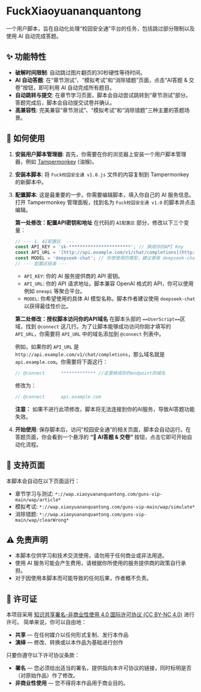 # FuckXiaoyuananquantong

一个用户脚本，旨在自动化处理“校园安全通”平台的任务，包括跳过部分限制以及使用 AI 自动完成答题。

## ✨ 功能特性

-   **破解时间限制**: 自动跳过图片翻页的30秒硬性等待时间。
-   **AI 自动答题**: 在“章节测试”、“模拟考试”和“消除错题”页面，点击“AI答题 & 交卷”按钮，即可利用 AI 自动完成所有题目。
-   **自动跳转与提交**: 在章节学习页面，脚本会自动尝试跳转到“章节测试”部分。答题完成后，脚本会自动提交试卷并确认。
-   **高兼容性**: 完美兼容“章节测试”、“模拟考试”和“消除错题”三种主要的答题场景。

## 🚀 如何使用

1.  **安装用户脚本管理器**: 首先，你需要在你的浏览器上安装一个用户脚本管理器，例如 [Tampermonkey](https://www.tampermonkey.net/) (油猴)。

2.  **安装本脚本**: 将 `Fuck校园安全通 v1.0.js` 文件的内容复制到 Tampermonkey 的新脚本中。

3.  **配置脚本**: 这是最重要的一步。你需要编辑脚本，填入你自己的 AI 服务信息。打开 Tampermonkey 管理面板，找到名为 `Fuck校园安全通 v1.0` 的脚本并点击编辑。

    **第一处修改：配置API密钥和地址**
    在代码的 `AI配置区` 部分，修改以下三个变量：
    ```javascript
    // --- 1. AI配置区  ---
    const API_KEY = 'sk-***********************'; // 换成你的API Key
    const API_URL = '[http://api.example.com/v1/chat/completions](http://api.example.com/v1/chat/completions)'; // 换成你的API Endpoint
    const MODEL = 'deepseek-chat'; // 你想使用的模型，建议使用 deepseek-chat
    // --- 配置区结束 ---
    ```
    -   `API_KEY`: 你的 AI 服务提供商的 API 密钥。
    -   `API_URL`: 你的 API 请求地址。脚本兼容 OpenAI 格式的 API，你可以使用例如 `oneapi` 等聚合平台。
    -   `MODEL`: 你希望使用的具体 AI 模型名称。脚本作者建议使用 `deepseek-chat` 以获得最佳性价比。

    **第二处修改：授权脚本访问你的API域名**
    在脚本头部的 `==UserScript==`区域，找到 `@connect` 这几行。为了让脚本能够成功访问你刚才填写的 `API_URL`，你需要将 `API_URL` 中的域名添加到 `@connect` 列表中。

    例如，如果你的 `API_URL` 是 `http://api.example.com/v1/chat/completions`，那么域名就是 `api.example.com`。你需要将下面这行：
    ```javascript
    // @connect      ************* //这里换成你的endpoint的域名
    ```
    修改为：
    ```javascript
    // @connect      api.example.com
    ```
    **注意：** 如果不进行此项修改，脚本将无法连接到你的AI服务，导致AI答题功能失效。

4.  **开始使用**: 保存脚本后，访问“校园安全通”的相关页面，脚本会自动运行。在答题页面，你会看到一个悬浮的 **“🚀 AI答题 & 交卷”** 按钮，点击它即可开始自动化流程。

## 🎯 支持页面

本脚本会自动在以下页面运行：

-   章节学习与测试: `*://wap.xiaoyuananquantong.com/guns-vip-main/wap/article*`
-   模拟考试: `*://wap.xiaoyuananquantong.com/guns-vip-main/wap/simulate*`
-   消除错题: `*://wap.xiaoyuananquantong.com/guns-vip-main/wap/clearWrong*`

## ⚠️ 免责声明

-   本脚本仅供学习和技术交流使用，请勿用于任何商业或非法用途。
-   使用 AI 服务可能会产生费用，请根据你所使用的服务提供商的政策自行承担。
-   对于因使用本脚本而可能导致的任何后果，作者概不负责。

## 📄 许可证

本项目采用 [知识共享署名-非商业性使用 4.0 国际许可协议 (CC BY-NC 4.0)](https://creativecommons.org/licenses/by-nc/4.0/deed.zh-hans) 进行许可。
简单来说，你可以自由地：
- **共享** — 在任何媒介以任何形式复制、发行本作品
- **演绎** — 修改、转换或以本作品为基础进行创作

只要你遵守以下许可协议条款：
- **署名** — 您必须给出适当的署名，提供指向本许可协议的链接，同时标明是否（对原始作品）作了修改。
- **非商业性使用** — 您不得将本作品用于商业目的。
